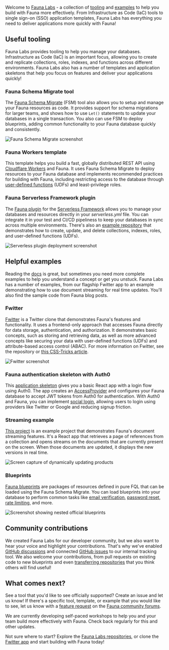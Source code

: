 Welcome to [Fauna Labs](https://github.com/fauna-labs) - a collection of [tooling](#useful-tooling) and [examples](#helpful-examples) to help you build with Fauna more effectively. From Infrastructure as Code (IaC) tools to single sign-on (SSO) application templates, Fauna Labs has everything you need to deliver applications more quickly with Fauna!

## Useful tooling

Fauna Labs provides tooling to help you manage your databases. Infrastructure as Code (IaC) is an important focus, allowing you to create and replicate collections, roles, indexes, and functions across different environments. Fauna Labs also has a number of templates and application skeletons that help you focus on features and deliver your applications quickly!

### Fauna Schema Migrate tool

The [Fauna Schema Migrate](https://github.com/fauna-labs/fauna-schema-migrate) (FSM) tool also allows you to setup and manage your Fauna resources as code. It provides support for schema migrations for larger teams, and shows how to use `Let()` statements to update your databases in a single transaction. You also can use FSM to deploy blueprints, adding common functionality to your Fauna database quickly and consistently.

![Fauna Schema Migrate screenshot](https://images.ctfassets.net/po4qc9xpmpuh/3lwdeB4cnJX5xKsdyvFTDD/bb63a1f6e60109f091c0336a45b53684/fauna-schema-migrate.png)

### Fauna Workers template

This template helps you build a fast, globally distributed REST API using [Cloudflare Workers](https://workers.cloudflare.com) and Fauna. It uses Fauna Schema Migrate to deploy resources to your Fauna database and implements recommended practices for building with Fauna, including restricting access to the database through [user-defined functions](https://docs.fauna.com/fauna/current/learn/understanding/user_defined_functions) (UDFs) and least-privilege roles.

### Fauna Serverless Framework plugin

The [Fauna plugin](https://github.com/fauna-labs/serverless-fauna) for the [Serverless Framework](https://serverless.com) allows you to manage your databases and resources directly in your *serverless.yml* file. You can integrate it in your test and CI/CD pipeliness to keep your databases in sync across multiple environments. There's also an [example repository](https://github.com/fauna-labs/serverless-fauna-example) that demonstrates how to create, update, and delete collections, indexes, roles, and user-defined functions (UDFs).

![Serverless plugin deployment screenshot](https://images.ctfassets.net/po4qc9xpmpuh/1ytFRhzqmzBaAZHYCPG2I7/122b0fa649a6ec0bf50ada3717c2dbb0/serverless-fauna.png)

## Helpful examples

Reading the [docs](https://docs.fauna.com) is great, but sometimes you need more complete examples to help you understand a concept or get you unstuck. Fauna Labs has a number of examples, from our flagship Fwitter app to an example demonstrating how to use document streaming for real time updates. You'll also find the sample code from Fauna blog posts.

### Fwitter

[Fwitter](https://github.com/fauna-labs/fwitter) is a Twitter clone that demonstrates Fauna's features and functionality. It uses a frontend-only approach that accesses Fauna directly for data storage, authentication, and authorization. It demonstrates basic concepts, such as storing and retrieving data, as well as more advanced concepts like securing your data with user-defined functions (UDFs) and attribute-based access control (ABAC). For more information on Fwitter, see the repository or [this CSS-Tricks article](https://css-tricks.com/rethinking-twitter-as-a-serverless-app/).

![Fwitter screenshot](https://images.ctfassets.net/po4qc9xpmpuh/7CAt3vZBAV6Urn5rwfJHHF/2bc889fe0ff3388368556784b2960f52/fwitter.png)

### Fauna authentication skeleton with Auth0

This [application skeleton](https://github.com/fauna-labs/faunadb-auth-skeleton-with-auth0) gives you a basic React app with a login flow using Auth0. The app creates an [AccessProvider](https://docs.fauna.com/fauna/current/security/external/access_provider.html) and configures your Fauna database to accept JWT tokens from Auth0 for authentication. With Auth0 and Fauna, you can implement [social login](https://auth0.com/learn/social-login), allowing users to login using providers like Twitter or Google and reducing signup friction.

### Streaming example

[This project](https://github.com/fauna-labs/fauna-streaming-example) is an example project that demonstrates Fauna's document streaming features. It's a React app that retrieves a page of references from a collection and opens streams on the documents that are currently present on the screen. When those documents are updated, it displays the new versions in real time.

![Screen capture of dynamically updating products](https://images.ctfassets.net/po4qc9xpmpuh/tuPs36xXcK4EbOhtDNipI/5cb34da0edf4e986108fe71b15f08464/streaming.gif)

### Blueprints

[Fauna blueprints](https://github.com/fauna-labs/fauna-blueprints) are packages of resources defined in pure FQL that can be loaded using the Fauna Schema Migrate. You can load blueprints into your database to perform common tasks like [email verification](https://github.com/fauna-labs/fauna-blueprints/tree/main/official/auth/email-verification), [password reset](https://github.com/fauna-labs/fauna-blueprints/tree/main/official/auth/password-reset), [rate limiting](https://github.com/fauna-labs/fauna-blueprints/tree/main/official/rate-limiting), and more.

![Screenshot showing nested official blueprints](https://images.ctfassets.net/po4qc9xpmpuh/6wqqZDnpvm2m2At6EVGMXF/9323a8d29e475a3699b606cdc55219d4/blueprints.png)

## Community contributions

We created Fauna Labs for our developer community, but we also want to hear your voice and highlight your contributions. That's why we've enabled [GitHub discussions](https://docs.github.com/en/discussions) and connected [GitHub issues](https://docs.github.com/en/issues) to our internal tracking tool. We also welcome your contributions, from pull requests on existing code to new blueprints and even [transferring repositories](https://docs.github.com/en/github/administering-a-repository/managing-repository-settings/transferring-a-repository) that you think others will find useful!

## What comes next?

See a tool that you'd like to see officially supported? Create an issue and let us know! If there's a specific tool, template, or example that you would like to see, let us know with a [feature request](https://forums.fauna.com/c/feature-requests/2) on the [Fauna community forums](https://forums.fauna.com).

We are currently developing self-paced workshops to help you and your team build more effectively with Fauna. Check back regularly for this and other updates.

Not sure where to start? Explore the [Fauna Labs repositories](https://github.com/fauna-labs), or clone the [Fwitter app](https://github.com/fauna-labs/fwitter) and start building with Fauna today!
